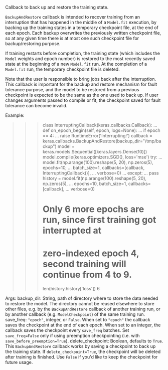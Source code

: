 Callback to back up and restore the training state.

`BackupAndRestore` callback is intended to recover training from an
interruption that has happened in the middle of a `Model.fit` execution, by
backing up the training states in a temporary checkpoint file, at the end of
each epoch. Each backup overwrites the previously written checkpoint file,
so at any given time there is at most one such checkpoint file for
backup/restoring purpose.

If training restarts before completion, the training state (which includes
the `Model` weights and epoch number) is restored to the most recently saved
state at the beginning of a new `Model.fit` run. At the completion of a
`Model.fit` run, the temporary checkpoint file is deleted.

Note that the user is responsible to bring jobs back after the interruption.
This callback is important for the backup and restore mechanism for fault
tolerance purpose, and the model to be restored from a previous checkpoint
is expected to be the same as the one used to back up. If user changes
arguments passed to compile or fit, the checkpoint saved for fault tolerance
can become invalid.

Example:

>>> class InterruptingCallback(keras.callbacks.Callback):
...   def on_epoch_begin(self, epoch, logs=None):
...     if epoch == 4:
...       raise RuntimeError('Interrupting!')
>>> callback = keras.callbacks.BackupAndRestore(backup_dir="/tmp/backup")
>>> model = keras.models.Sequential([keras.layers.Dense(10)])
>>> model.compile(keras.optimizers.SGD(), loss='mse')
>>> try:
...   model.fit(np.arange(100).reshape(5, 20), np.zeros(5), epochs=10,
...             batch_size=1, callbacks=[callback, InterruptingCallback()],
...             verbose=0)
... except:
...   pass
>>> history = model.fit(np.arange(100).reshape(5, 20), np.zeros(5),
...                     epochs=10, batch_size=1, callbacks=[callback],
...                     verbose=0)
>>> # Only 6 more epochs are run, since first training got interrupted at
>>> # zero-indexed epoch 4, second training will continue from 4 to 9.
>>> len(history.history['loss'])
>>> 6

Args:
    backup_dir: String, path of directory where to store the data
        needed to restore the model. The directory
        cannot be reused elsewhere to store other files, e.g. by the
        `BackupAndRestore` callback of another training run,
        or by another callback (e.g. `ModelCheckpoint`)
        of the same training run.
    save_freq: `"epoch"`, integer, or `False`. When set to `"epoch"`
      the callback saves the checkpoint at the end of each epoch.
      When set to an integer, the callback saves the checkpoint every
      `save_freq` batches. Set `save_freq=False` only if using
      preemption checkpointing (i.e. with `save_before_preemption=True`).
    delete_checkpoint: Boolean, defaults to `True`. This `BackupAndRestore`
      callback works by saving a checkpoint to back up the training state.
      If `delete_checkpoint=True`, the checkpoint will be deleted after
      training is finished. Use `False` if you'd like to keep the checkpoint
      for future usage.
